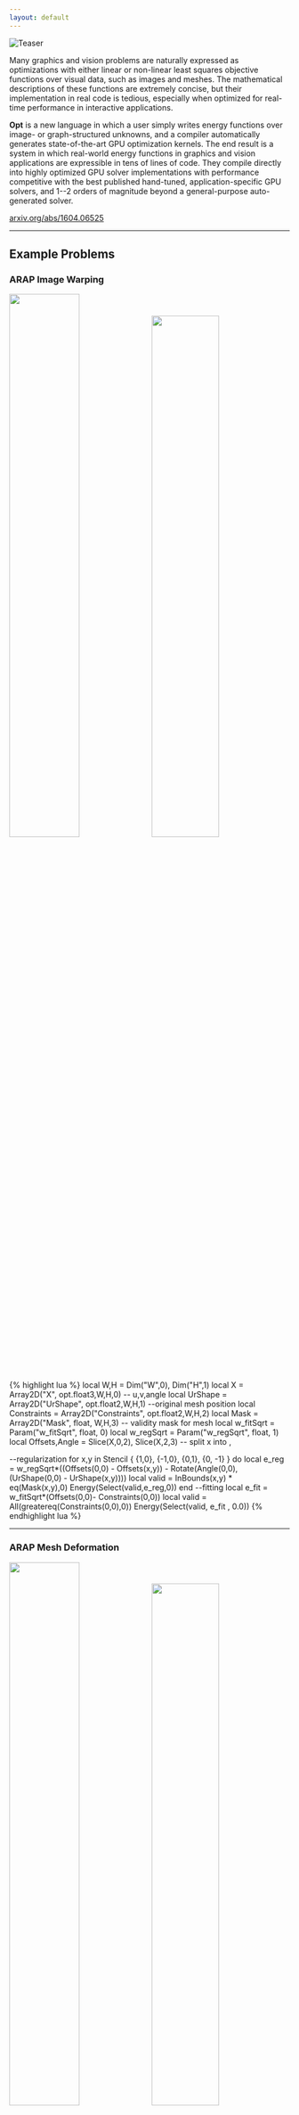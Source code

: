```yaml
---
layout: default
---
```


![Teaser](teaser.jpg)

Many graphics and vision problems are naturally expressed as optimizations with either linear or non-linear least squares objective functions over visual data, such as images and meshes.
The mathematical descriptions of these functions are extremely concise, but their implementation in real code is tedious, especially when optimized for real-time performance in interactive applications.

**Opt** is a new language in which a user simply writes energy functions over image- or graph-structured unknowns, and a compiler automatically generates state-of-the-art GPU optimization kernels.
The end result is a system in which real-world energy functions in graphics and vision applications are expressible in tens of lines of code. They compile directly into highly optimized GPU solver implementations with performance competitive with the best published hand-tuned, application-specific GPU solvers, and 1--2 orders of magnitude beyond a general-purpose auto-generated solver.


[arxiv.org/abs/1604.06525](http://arxiv.org/abs/1604.06525)

---

## Example Problems ##

### ARAP Image Warping ###

<img src="i1.jpg" width="50%"> <img src="c1.jpg" width="49%">
{% highlight lua %}
local W,H = Dim("W",0), Dim("H",1)
local X = Array2D("X", opt.float3,W,H,0) -- u,v,angle
local UrShape = Array2D("UrShape", opt.float2,W,H,1) --original mesh position
local Constraints = Array2D("Constraints", opt.float2,W,H,2)
local Mask = Array2D("Mask", float, W,H,3) -- validity mask for mesh
local w_fitSqrt = Param("w_fitSqrt", float, 0)
local w_regSqrt = Param("w_regSqrt", float, 1)
local Offsets,Angle = Slice(X,0,2), Slice(X,2,3) -- split x into <uv>,<angle>

--regularization
for x,y in Stencil { {1,0}, {-1,0}, {0,1}, {0, -1} } do
    local e_reg = w_regSqrt*((Offsets(0,0) - Offsets(x,y)) 
                  - Rotate(Angle(0,0),(UrShape(0,0) - UrShape(x,y))))
    local valid = InBounds(x,y) * eq(Mask(x,y),0)
    Energy(Select(valid,e_reg,0))
end
--fitting
local e_fit = w_fitSqrt*(Offsets(0,0)- Constraints(0,0))
local valid = All(greatereq(Constraints(0,0),0))
Energy(Select(valid, e_fit , 0.0))
{% endhighlight lua %}

---

### ARAP Mesh Deformation ###

<img src="i2.jpg" width="50%"> <img src="c2.jpg" width="49%">
{% highlight lua %}
local N = opt.Dim("N",0)
local X = Array1D("X", opt.float6,N,0) --vertex.xyz, rotation.xyz <- unknown
local UrShape = Array1D("UrShape", opt.float3,N,1) --original pos: vertex.xyz
local Constraints = Array1D("Constraints", opt.float3,N,2) --user constraints
local G = Graph("G", 0, 
                "v0", N, 0, 
                "v1", N, 1)

UsePreconditioner(true)
local w_fitSqrt = Param("w_fitSqrt", float, 0)
local w_regSqrt = Param("w_regSqrt", float, 1)

local Offset = Slice(X,0,3) --split x into <position>,<rotation>
local Angle = Slice(X,3,6)

--fitting
local e_fit = Offset(0,0) - Constraints(0,0)
local valid = greatereq(Constraints(0,0,0), -999999.9)
Energy(Select(valid,w_fitSqrt*e_fit,0))

--regularization
local ARAPCost = (Offset(G.v0) - Offset(G.v1)) 
                  - Rotate(Angle(G.v0),UrShape(G.v0) - UrShape(G.v1))
Energy(w_regSqrt*ARAPCost)

{% endhighlight lua %}

---

### Shape From Shading ###

<img src="i3.jpg" width="50%"> <img src="c3.jpg" width="49%">
{% highlight lua %}
local DEPTH_DISCONTINUITY_THRE = 0.01
local W,H     = Dim("W",0), Dim("H",1)

local X     = Array2D("X",float, W,H,0) -- Refined Depth
local D_i     = Array2D("D_i",float, W,H,1) -- Depth input

local Im     = Array2D("Im",float, W,H,2) -- Target Intensity

local edgeMaskR = Array2D("edgeMaskR",uint8, W,H,4) -- Edge mask. 
local edgeMaskC = Array2D("edgeMaskC",uint8, W,H,5) -- Edge mask. 

local w_p                        = sqrt(Param("w_p",float,0))-- Fitting weight
local w_s                         = sqrt(Param("w_s",float,1))-- Regularization weight
local w_g                        = sqrt(Param("w_g",float,3))-- Shading weight

local f_x                        = Param("f_x",float,7)
local f_y                        = Param("f_y",float,8)
local u_x                         = Param("u_x",float,9)
local u_y                         = Param("u_y",float,10)
    
local offset = 26;
local L = {}
for i=1,9 do -- lighting model parameters
    L[i] = Param("L_" .. i .. "",float,offset+i)
end

local posX,posY = W:index(),H:index()

-- equation 8
function p(offX,offY) 
    local d = X(offX,offY)
    local i = offX + posX
    local j = offY + posY
    return Vector(((i-u_x)/f_x)*d, ((j-u_y)/f_y)*d, d)
end

-- equation 10
function normalAt(offX, offY)
    local i = offX + posX -- good
    local j = offY + posY -- good
    
    local n_x = X(offX, offY - 1) * (X(offX, offY) - X(offX - 1, offY)) / f_y
    local n_y = X(offX - 1, offY) * (X(offX, offY) - X(offX, offY - 1)) / f_x
    local n_z = (n_x * (u_x - i) / f_x) + (n_y * (u_y - j) / f_y) - (X(offX-1, offY)*X(offX, offY-1) / (f_x*f_y))
    local sqLength = n_x*n_x + n_y*n_y + n_z*n_z
    local inverseMagnitude = Select(greater(sqLength, 0.0), 1.0/sqrt(sqLength), 1.0)
    return inverseMagnitude * Vector(n_x, n_y, n_z)
end

function B(offX, offY)
    local normal = normalAt(offX, offY)
    local n_x = normal[0]
    local n_y = normal[1]
    local n_z = normal[2]

    return           L[1] +
                     L[2]*n_y + L[3]*n_z + L[4]*n_x  +
                     L[5]*n_x*n_y + L[6]*n_y*n_z + L[7]*(-n_x*n_x - n_y*n_y + 2*n_z*n_z) + L[8]*n_z*n_x + L[9]*(n_x*n_x-n_y*n_y)
end

function I(offX, offY)
    return Im(offX,offY)*0.5 + 0.25*(Im(offX-1,offY)+Im(offX,offY-1))
end

local function DepthValid(x,y) return greater(D_i(x,y),0) end
 
local function B_I(x,y)
    local bi = B(x,y) - I(x,y)
    local valid = And(DepthValid(x-1,y),DepthValid(x,y),DepthValid(x,y-1))
    return Select(InBounds(0,0,1,1)*valid,bi,0)
end
B_I = ComputedArray(W,H, B_I(0,0))

-- fitting term
local E_p = X(0,0) - D_i(0,0)
Energy(Select(DepthValid(0,0),w_p*E_p,0))

-- shading term
local E_g_h = (B_I(0,0) - B_I(1,0))*edgeMaskR(0,0)
local E_g_v = (B_I(0,0) - B_I(0,1))*edgeMaskC(0,0)
Energy(Select(InBounds(0,0,1,1),w_g*E_g_h,0))
Energy(Select(InBounds(0,0,1,1),w_g*E_g_v,0))

-- regularization term
local function Continuous(x,y) return less(abs(X(0,0) - X(x,y)),DEPTH_DISCONTINUITY_THRE) end
local valid = And(DepthValid(0,0),DepthValid(0,-1),DepthValid(0,1),DepthValid(-1,0),DepthValid(1,0),
                  Continuous(0,-1),Continuous(0,1),Continuous(-1,0),Continuous(1,0),InBounds(0,0,1,1))
valid = eq(ComputedArray(W,H,valid)(0,0),1)
local E_s = 4.0*p(0,0) - (p(-1,0) + p(0,-1) + p(1,0) + p(0,1)) 
Energy(Select(valid,w_s*E_s,0))

-- do not include unknowns for where the depth is invalid
Exclude(Not(DepthValid(0,0)))

{% endhighlight lua %}

---

### Poisson Image Editing ###

<img src="i4.jpg" width="50%"> <img src="c4.jpg" width="49%">
{% highlight lua %}
local W,H = Dim("W",0), Dim("H",1)
local X = Array2D("X", opt.float4,W,H,0) -- unknown, initialized to base image
local T = Array2D("T", opt.float4,W,H,1) -- inserted image
local M = Array2D("M", float, W,H,2) -- mask, excludes parts of base image
UsePreconditioner(false)

-- do not include unmasked pixels in the solve
Exclude(Not(eq(M(0,0),0)))

for x,y in Stencil { {1,0},{-1,0},{0,1},{0,-1} } do
    local e = (X(0,0) - X(x,y)) - (T(0,0) - T(x,y))
    Energy(Select(InBounds(1,0),e,0))
end
{% endhighlight lua %}

---

### Cotangent Mesh Smoothing ###

<img src="i5.jpg" width="50%"> 
{% highlight lua %}
local N = Dim("N",0)

local X =             Array1D("X", opt.float12,N,0) -- 3d offset + 3x3 mat
local UrShape =     Array1D("UrShape", opt.float3,N,1) -- original position
local Constraints = Array1D("Constraints", opt.float3,N,2) -- user constraints
local G = Graph("G", 0, 
                 "v0", N, 0, 
                 "v1", N, 1)
UsePreconditioner(true)

local w_fitSqrt = Param("w_fitSqrt", float, 0)
local w_regSqrt = Param("w_regSqrt", float, 1)
local w_rotSqrt = Param("w_rotSqrt", float, 2)

local Offset = Slice(X,0,3) -- select part of unknown for position

--fitting
local e_fit = Offset(0,0) - Constraints(0,0)
local valid = greatereq(Constraints(0,0,0), -999999.9)
Energy(Select(valid, w_fitSqrt*e_fit, 0))

--rot
local RotMatrix = Slice(X,3,12) -- extract rotation matrix
local R = RotMatrix(0,0)
local c0 = Vector(R(0), R(3), R(6))
local c1 = Vector(R(1), R(4), R(7))
local c2 = Vector(R(2), R(5), R(8))
Energy(w_rotSqrt*Dot(c0,c1))
Energy(w_rotSqrt*Dot(c0,c2))
Energy(w_rotSqrt*Dot(c1,c2))
Energy(w_rotSqrt*(Dot(c0,c0)-1))
Energy(w_rotSqrt*(Dot(c1,c1)-1))
Energy(w_rotSqrt*(Dot(c2,c2)-1))

local regCost = (Offset(G.v1) - Offset(G.v0)) - 
                Matrix3x3Mul(RotMatrix(G.v0), (UrShape(G.v1) - UrShape(G.v0)))

Energy(w_regSqrt*regCost)
{% endhighlight lua %}
---

### Embedded Deformation ###

<img src="i6.jpg" width="50%"> 
{% highlight lua %}
local N = Dim("N",0)
local X = Array1D("X", opt.float3,N,0) -- position
local A = Array1D("A", opt.float3,N,1) -- orig position
local G = Graph("G", 0, "v0", N, 0, --current vertex
                       "v1", N, 1, --neighboring vertex
                       "v2", N, 2, --prev neighboring vertex
                       "v3", N, 3) --next neighboring vertex

UsePreconditioner(true)

local w_fitSqrt = Param("w_fit", float, 0)
local w_regSqrt = Param("w_reg", float, 1)

function cot(v0, v1) 
    local adotb = Dot(v0, v1)
    local disc = Dot(v0, v0)*Dot(v1, v1) - adotb*adotb
    disc = Select(greater(disc, 0.0), disc,  0.0001)
    return Dot(v0, v1) / sqrt(disc)
end

function normalize(v)
    return v / sqrt(Dot(v, v))
end

function length(v0, v1) 
    local diff = v0 - v1
    return sqrt(Dot(diff, diff))
end


-- fit energy
Energy(w_fitSqrt*(X(0,0) - A(0,0)))

local a = normalize(X(G.v0) - X(G.v2)) --float3
local b = normalize(X(G.v1) - X(G.v2))    --float3
local c = normalize(X(G.v0) - X(G.v3))    --float3
local d = normalize(X(G.v1) - X(G.v3))    --float3

--cotangent laplacian; Meyer et al. 03
local w = 0.5*(cot(a,b) + cot(c,d))
w = sqrt(Select(greater(w, 0.0), w, 0.0001)) 
Energy(w_regSqrt*w*(X(G.v1) - X(G.v0)))

{% endhighlight lua %}
---

### Optical Flow ###

<img src="i7.jpg" width="50%"> 
{% highlight lua %}
local W,H = Dim("W",0), Dim("H",1)
local X = Array2D("X", opt.float2,W,H,0) -- flow vectors
local I = Array2D("I",float,W,H,1) -- frame1
local I_hat_im = Array2D("I_hat",float,W,H,2) -- frame2, sampled
local I_hat_dx = Array2D("I_hat_dx",float,W,H,3) -- partials for frame
local I_hat_dy = Array2D("I_hat_dy",float,W,H,4)
 -- create a new math operator that samples from the image
local I_hat = SampledImage(I_hat_im,I_hat_dx,I_hat_dy)

local i,j = W:index(),H:index()
UsePreconditioner(false)
local w_fitSqrt = Param("w_fit", float, 0)
local w_regSqrt = Param("w_reg", float, 1)
-- fitting
local e_fit = w_fitSqrt*(I(0,0) - I_hat(i + X(0,0,0),j + X(0,0,1)))
Energy(e_fit)
-- regularization
for nx,ny in Stencil { {1,0}, {-1,0}, {0,1}, {0,-1} } do
    local e_reg = w_regSqrt*(X(0,0) - X(nx,ny))
    Energy(Select(InBounds(nx,ny),e_reg,0))
end
{% endhighlight lua %}